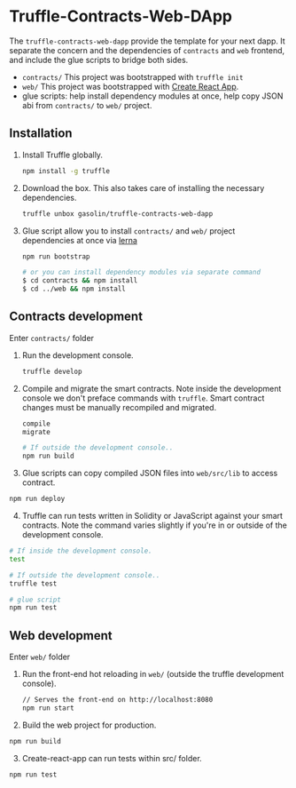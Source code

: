 # Truffle-Contracts-Web-DApp

The `truffle-contracts-web-dapp` provide the template for your next dapp. It separate the concern and the dependencies of `contracts` and `web` frontend, and include the glue scripts to bridge both sides.

* `contracts/` This project was bootstrapped with `truffle init`
* `web/` This project was bootstrapped with [Create React App](https://github.com/facebookincubator/create-react-app).
* glue scripts: help install dependency modules at once, help copy JSON abi from `contracts/` to `web/` project.

## Installation

1. Install Truffle globally.
    ```sh
    npm install -g truffle
    ```

2. Download the box. This also takes care of installing the necessary dependencies.
    ```sh
    truffle unbox gasolin/truffle-contracts-web-dapp
    ```

3. Glue script allow you to install `contracts/` and `web/` project dependencies at once via [lerna](https://github.com/lerna/lerna)

    ```sh
    npm run bootstrap

    # or you can install dependency modules via separate command
    $ cd contracts && npm install
    $ cd ../web && npm install
    ```


## Contracts development

Enter `contracts/` folder

1. Run the development console.
    ```sh
    truffle develop
    ```

2. Compile and migrate the smart contracts. Note inside the development console we don't preface commands with `truffle`. Smart contract changes must be manually recompiled and migrated.
    ```sh
    compile
    migrate

    # If outside the development console..
    npm run build
    ```

3. Glue scripts can copy compiled JSON files into `web/src/lib` to access contract.

```sh
npm run deploy
```

4. Truffle can run tests written in Solidity or JavaScript against your smart contracts. Note the command varies slightly if you're in or outside of the development console.
  ```sh
  # If inside the development console.
  test

  # If outside the development console..
  truffle test

  # glue script
  npm run test
  ```



## Web development

Enter `web/` folder

1. Run the front-end hot reloading in `web/` (outside the truffle development console).
    ```sh
    // Serves the front-end on http://localhost:8080
    npm run start
    ```

2. Build the web project for production.

```sh
npm run build
```

3. Create-react-app can run tests within src/ folder.

```
npm run test
```

